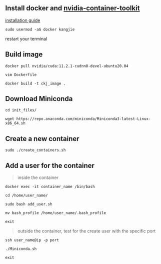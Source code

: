 ## Install docker and [nvidia-container-toolkit](https://github.com/NVIDIA/nvidia-container-toolkit)
[installation guide](https://docs.nvidia.com/datacenter/cloud-native/container-toolkit/install-guide.html#installation-guide)

`sudo usermod -aG docker kangjie`

restart your terminal

## Build image
`docker pull nvidia/cuda:11.2.1-cudnn8-devel-ubuntu20.04`

`vim Dockerfile`

`docker build -t ckj_image .`

## Download Miniconda
`cd init_files/`

`wget https://repo.anaconda.com/miniconda/Miniconda3-latest-Linux-x86_64.sh`


## Create a new container
`sudo ./create_containers.sh`




## Add a user for the container
> inside the container

`docker exec -it container_name /bin/bash`

`cd /home/user_name/`

`sudo bash add_user.sh`

`mv bash_profile /home/user_name/.bash_profile`

`exit`


> outside the container, test for the create user with the specific port

`ssh user_name@ip -p port`

`./Miniconda.sh`

`exit`
